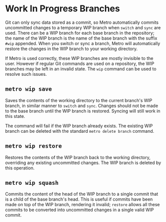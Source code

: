 # Work In Progress Branches

Git can only sync data stored as a commit, so Metro automatically commits uncommitted changes to a temporary WIP branch when `switch` and `sync` are used.
There can be a WIP branch for each base branch in the repository; the name of the
WIP branch is the name of the base branch with the suffix `#wip` appended.
When you switch or sync a branch, Metro will automatically restore the changes in the WIP branch to your working directory.

If Metro is used correctly, these WIP branches are mostly invisible to the user.
However if regular Git commands are used on a repository, the WIP branches may be
left in an invalid state. The `wip` command can be used to resolve such issues.

## `metro wip save`

Saves the contents of the working directory to the current branch's WIP branch,
in similar manner to `switch` and `sync`. Changes should not be made to the base branch until the WIP branch is restored. Syncing will still work in this state.

The command will fail if the WIP branch already exists. The existing WIP branch 
can be deleted with the standard `metro delete branch` command.

## `metro wip restore`

Restores the contents of the WIP branch back to the working directory, overriding 
any existing uncommitted changes. The WIP branch is deleted by this operation.

## `metro wip squash`

Commits the content of the head of the WIP branch to a single commit that is a child
of the base branch's head. This is useful if commits have been made on top of the WIP
branch, rendering it invalid; `restore` allows all these commits to be converted into
uncommitted changes in a single valid WIP commit.
